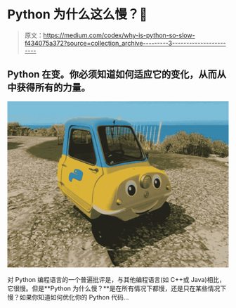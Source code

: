 # Python 为什么这么慢？🐢

> 原文：<https://medium.com/codex/why-is-python-so-slow-f434075a372?source=collection_archive---------3----------------------->

## Python 在变。你必须知道如何适应它的变化，从而从中获得所有的力量。

![](img/0bcb940b9d23ecdff5f99bc9fe082e48.png)

对 Python 编程语言的一个普遍批评是，与其他编程语言(如 C++或 Java)相比，它很慢。但是**Python 为什么慢？**是在所有情况下都慢，还是只在某些情况下慢？如果你知道如何优化你的 Python 代码…